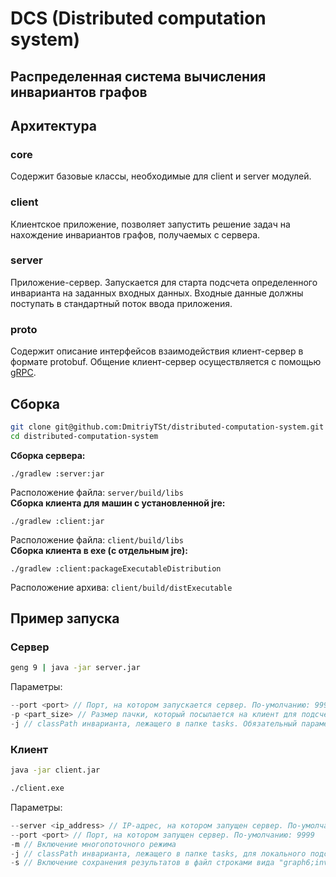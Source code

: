 # DCS (Distributed computation system)
## Распределенная система вычисления инвариантов графов

## Архитектура
### core
Содержит базовые классы, необходимые для client и server модулей.
### client
Клиентское приложение, позволяет запустить решение задач на нахождение инвариантов графов, получаемых с сервера.
### server
Приложение-сервер. Запускается для старта подсчета определенного инварианта на заданных входных данных. Входные данные должны поступать в стандартный поток ввода приложения.
### proto
Содержит описание интерфейсов взаимодействия клиент-сервер в формате protobuf. Общение клиент-сервер осуществляется с помощью [gRPC](https://grpc.io/).
## Сборка
```bash
git clone git@github.com:DmitriyTSt/distributed-computation-system.git
cd distributed-computation-system
```
**Сборка сервера:**
```
./gradlew :server:jar
```
Расположение файла: ```server/build/libs```  
**Сборка клиента для машин с установленной jre:**
```
./gradlew :client:jar
```
Расположение файла: ```client/build/libs```  
**Сборка клиента в exe (с отдельным jre):**
```
./gradlew :client:packageExecutableDistribution
```
Расположение архива: ```client/build/distExecutable```


## Пример запуска
### Сервер
```bash
geng 9 | java -jar server.jar
```
Параметры:
```cpp
--port <port> // Порт, на котором запускается сервер. По-умолчанию: 9999
-p <part_size> // Размер пачки, который посылается на клиент для подсчета. По-умолчанию: 1000
-j // classPath инварианта, лежащего в папке tasks. Обязательный параметр.
```
### Клиент
```bash
java -jar client.jar
```
```bash
./client.exe
```
Параметры:
```cpp
--server <ip_address> // IP-адрес, на котором запущен сервер. По-умолчанию: 127.0.0.1
--port <port> // Порт, на котором запущен сервер. По-умолчанию: 9999
-m // Включение многопоточного режима 
-j // classPath инварианта, лежащего в папке tasks, для локального подсчета
-s // Включение сохранения результатов в файл строками вида "graph6;invariant"
```
